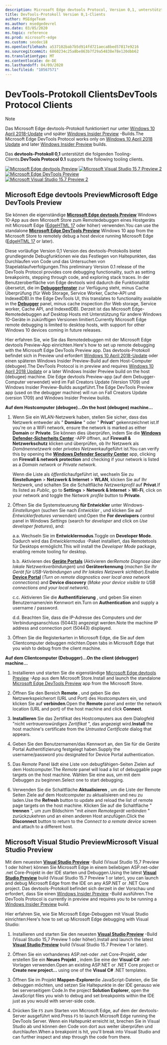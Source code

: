 ```yaml
---
description: Microsoft Edge devtools Protocol, Version 0,1, unterstützt die folgenden Tooling-Clients.
title: DevTools-Protokoll Version 0,1-Clients
author: MSEdgeTeam
ms.author: msedgedevrel
ms.date: 03/05/2020
ms.topic: reference
ms.prod: microsoft-edge
ms.custom: seodec18
ms.openlocfilehash: a537102bab7b5d914fd721aeca8bed57817e9216
ms.sourcegitcommit: 6860234c25a8be863b7f29a54838e78e120dbb62
ms.translationtype: MT
ms.contentlocale: de-DE
ms.lasthandoff: 04/09/2020
ms.locfileid: "10567571"
---
```

# <span data-ttu-id="cec08-103">DevTools-Protokoll Clients</span><span class="sxs-lookup"><span data-stu-id="cec08-103">DevTools Protocol Clients</span></span>

> [!NOTE]
> <span data-ttu-id="cec08-104">Das Microsoft Edge devtools-Protokoll funktioniert nur unter [Windows 10 April 2018-Update](https://blogs.windows.com/windowsexperience/2018/04/30/how-to-get-the-windows-10-april-2018-update/#5VXkQMU41CJzZPER.97) und später [Windows Insider Preview](https://insider.windows.com/en-us/getting-started/) -Builds.</span><span class="sxs-lookup"><span data-stu-id="cec08-104">The Microsoft Edge DevTools Protocol works only on [Windows 10 April 2018 Update](https://blogs.windows.com/windowsexperience/2018/04/30/how-to-get-the-windows-10-april-2018-update/#5VXkQMU41CJzZPER.97) and later [Windows Insider Preview](https://insider.windows.com/en-us/getting-started/) builds.</span></span>

<span data-ttu-id="cec08-105">Das **devtools-Protokoll 0,1** unterstützt die folgenden Tooling-Clients.</span><span class="sxs-lookup"><span data-stu-id="cec08-105">**DevTools Protocol 0.1** supports the following tooling clients.</span></span>

<span data-ttu-id="cec08-106">[ ![ Microsoft Edge devtools Preview](../media/microsoft-edge-devtools.png)](#microsoft-edge-devtools-preview) [ ![ Microsoft Visual Studio 15,7 Preview 2](../media/visual-studio-2017.png)](#microsoft-visual-studio-preview)</span><span class="sxs-lookup"><span data-stu-id="cec08-106">[![Microsoft Edge DevTools Preview](../media/microsoft-edge-devtools.png)](#microsoft-edge-devtools-preview) [![Microsoft Visual Studio 15.7 Preview 2](../media/visual-studio-2017.png)](#microsoft-visual-studio-preview)</span></span>

## <span data-ttu-id="cec08-107">Microsoft Edge devtools Preview</span><span class="sxs-lookup"><span data-stu-id="cec08-107">Microsoft Edge DevTools Preview</span></span>

<span data-ttu-id="cec08-108">Sie können die eigenständige [**Microsoft Edge devtools Preview**](https://www.microsoft.com/store/p/microsoft-edge-devtools-preview/9mzbfrmz0mnj?activetab=pivot%3aoverviewtab) Windows 10-App aus dem Microsoft Store zum Remotedebuggen eines Hostgeräts mit Microsoft Edge ([EdgeHTML 17](../../dev-guide.md) oder höher) verwenden.</span><span class="sxs-lookup"><span data-stu-id="cec08-108">You can use the standalone [**Microsoft Edge DevTools Preview**](https://www.microsoft.com/store/p/microsoft-edge-devtools-preview/9mzbfrmz0mnj?activetab=pivot%3aoverviewtab) Windows 10 app from the Microsoft Store to remotely debug a host device running Microsoft Edge ([EdgeHTML 17](../../dev-guide.md) or later).</span></span>

<span data-ttu-id="cec08-109">Diese vorläufige Version 0,1 Version des devtools-Protokolls bietet grundlegende Debugfunktionen wie das Festlegen von Haltepunkten, das Durchlaufen von Code und das Untersuchen von Stapelablaufverfolgungen.</span><span class="sxs-lookup"><span data-stu-id="cec08-109">This preliminary Version 0.1 release of the DevTools Protocol provides core debugging functionality, such as setting breakpoints, stepping through code, and exploring stack traces.</span></span> <span data-ttu-id="cec08-110">In der Benutzeroberfläche von Edge devtools wird dadurch die Funktionalität übersetzt, die im [**Debuggerfenster**](../../devtools-guide/debugger.md) zur Verfügung steht, minus Cache Überprüfung (für Web Storage, Service Worker, Cache-API und IndexedDB).</span><span class="sxs-lookup"><span data-stu-id="cec08-110">In the Edge DevTools UI, this translates to functionality available in the [**Debugger**](../../devtools-guide/debugger.md) panel, minus cache inspection (for Web storage, Service worker, Cache API, and IndexedDB).</span></span> <span data-ttu-id="cec08-111">Derzeit ist das Microsoft Edge-Remotedebuggen auf Desktop Hosts mit Unterstützung für andere Windows 10-Geräte in zukünftigen Versionen limitiert.</span><span class="sxs-lookup"><span data-stu-id="cec08-111">Currently Microsoft Edge remote debugging is limited to desktop hosts, with support for other Windows 10 devices coming in future releases.</span></span>

<span data-ttu-id="cec08-112">Hier erfahren Sie, wie Sie das Remotedebuggen mit der Microsoft Edge devtools Preview-App einrichten.</span><span class="sxs-lookup"><span data-stu-id="cec08-112">Here's how to set up remote debugging with the Microsoft Edge DevTools Preview app.</span></span> <span data-ttu-id="cec08-113">Das devtools-Protokoll befindet sich in Preview und erfordert [Windows 10 April 2018-Update](https://blogs.windows.com/windowsexperience/2018/04/30/how-to-get-the-windows-10-april-2018-update/#5VXkQMU41CJzZPER.97) oder einen späteren Windows Insider Preview-Build auf dem Host-Computer (debugee).</span><span class="sxs-lookup"><span data-stu-id="cec08-113">The DevTools Protocol is in preview and requires [Windows 10 April 2018 Update](https://blogs.windows.com/windowsexperience/2018/04/30/how-to-get-the-windows-10-april-2018-update/#5VXkQMU41CJzZPER.97) or a later Windows Insider Preview build on the host (debugee) machine.</span></span> <span data-ttu-id="cec08-114">Die Edge devtools Preview-app (auf dem Debugger-Computer verwendet) wird im Fall Creators Update (Version 1709) und Windows Insider Preview-Builds ausgeführt.</span><span class="sxs-lookup"><span data-stu-id="cec08-114">The Edge DevTools Preview app (used on the debugger machine) will run on Fall Creators Update (version 1709) and Windows Insider Preview builds.</span></span>

**<span data-ttu-id="cec08-115">Auf dem Hostcomputer (debugee)...</span><span class="sxs-lookup"><span data-stu-id="cec08-115">On the host (debugee) machine...</span></span>**

1. <span data-ttu-id="cec08-116">Wenn Sie ein WLAN-Netzwerk haben, stellen Sie sicher, dass das Netzwerk entweder als " **Domäne** " oder " **Privat**" gekennzeichnet ist.</span><span class="sxs-lookup"><span data-stu-id="cec08-116">If you're on a WiFi network, ensure the network is marked as either **Domain** or **Private**.</span></span> <span data-ttu-id="cec08-117">Sie können dies überprüfen, indem Sie die [**Windows Defender-Sicherheits Center**](/windows/security/threat-protection/windows-defender-security-center/windows-defender-security-center) -APP öffnen, auf **Firewall & Netzwerkschutz** klicken und überprüfen, ob Ihr Netzwerk als *Domänennetzwerk* oder *privates Netzwerk*aufgeführt ist.</span><span class="sxs-lookup"><span data-stu-id="cec08-117">You can verify this by opening the [**Windows Defender Security Center**](/windows/security/threat-protection/windows-defender-security-center/windows-defender-security-center) app, clicking on **Firewall & network protection** and checking if your network is listed as a *Domain network* or *Private network*.</span></span> 

    <span data-ttu-id="cec08-118">Wenn die Liste als *öffentlich*aufgeführt ist, wechseln Sie zu **Einstellungen**  >  **Netzwerk & Internet**  >  **WLAN**, klicken Sie auf Ihr Netzwerk, und schalten Sie die Schaltfläche *Netzwerkprofil* auf **Privat**.</span><span class="sxs-lookup"><span data-stu-id="cec08-118">If its listed as *Public*, go to **Settings** > **Network & Internet** > **Wi-Fi**, click on your network and toggle the *Network profile* button to **Private**.</span></span>

2. <span data-ttu-id="cec08-119">Öffnen Sie die Systemsteuerung **für Entwickler** unter Windows- *Einstellungen* (suchen Sie nach *Entwickler* , und klicken Sie auf *Entwicklerfeatures verwenden*) und:</span><span class="sxs-lookup"><span data-stu-id="cec08-119">Open the **For developers** control panel in Windows *Settings* (search for *developer* and click on *Use developer features*), and:</span></span> 

    <span data-ttu-id="cec08-120">a.</span><span class="sxs-lookup"><span data-stu-id="cec08-120">a.</span></span> <span data-ttu-id="cec08-121">Wechseln Sie im **Entwicklermodus**.</span><span class="sxs-lookup"><span data-stu-id="cec08-121">Toggle on **Developer Mode**.</span></span> <span data-ttu-id="cec08-122">Dadurch wird das *Entwicklermodus* -Paket installiert, das Remotetools für Desktops ermöglicht.</span><span class="sxs-lookup"><span data-stu-id="cec08-122">This will install the *Developer Mode* package, enabling remote tooling for desktop.</span></span>

    <span data-ttu-id="cec08-123">b.</span><span class="sxs-lookup"><span data-stu-id="cec08-123">b.</span></span> <span data-ttu-id="cec08-124">Aktivieren des [**Geräte Portals**](/windows/uwp/debug-test-perf/device-portal) (Aktivieren der*Remote Diagnose über lokale Netzwerkverbindungen*) und **Geräteerkennung** (*machen Sie Ihr Gerät für USB-Verbindungen und Ihr lokales Netzwerk sichtbar*).</span><span class="sxs-lookup"><span data-stu-id="cec08-124">Enable [**Device Portal**](/windows/uwp/debug-test-perf/device-portal) (*Turn on remote diagnostics over local area network connections*) and **Device discovery** (*Make your device visible to USB connections and your local network*).</span></span>

    <span data-ttu-id="cec08-125">c.</span><span class="sxs-lookup"><span data-stu-id="cec08-125">c.</span></span> <span data-ttu-id="cec08-126">Aktivieren Sie die **Authentifizierung** , und geben Sie einen Benutzernamen/ein Kennwort ein.</span><span class="sxs-lookup"><span data-stu-id="cec08-126">Turn on **Authentication** and supply a username / password.</span></span>

    <span data-ttu-id="cec08-127">d.</span><span class="sxs-lookup"><span data-stu-id="cec08-127">d.</span></span> <span data-ttu-id="cec08-128">Beachten Sie, dass die IP-Adresse des Computers und der Verbindungsanschluss (50443) angezeigt werden.</span><span class="sxs-lookup"><span data-stu-id="cec08-128">Note the machine IP address and connection port (50443) displayed.</span></span>

3. <span data-ttu-id="cec08-129">Öffnen Sie die Registerkarten in Microsoft Edge, die Sie auf dem Clientcomputer debuggen möchten.</span><span class="sxs-lookup"><span data-stu-id="cec08-129">Open tabs in Microsoft Edge that you wish to debug from the client machine.</span></span>

**<span data-ttu-id="cec08-130">Auf dem Clientcomputer (Debugger)...</span><span class="sxs-lookup"><span data-stu-id="cec08-130">On the client (debugger) machine...</span></span>**

1.  <span data-ttu-id="cec08-131">Installieren und starten Sie die eigenständige [Microsoft Edge devtools Preview](https://www.microsoft.com/store/p/microsoft-edge-devtools-preview/9mzbfrmz0mnj?activetab=pivot%3aoverviewtab) -App aus dem Microsoft Store.</span><span class="sxs-lookup"><span data-stu-id="cec08-131">Install and launch the standalone [Microsoft Edge DevTools Preview](https://www.microsoft.com/store/p/microsoft-edge-devtools-preview/9mzbfrmz0mnj?activetab=pivot%3aoverviewtab) app from the Microsoft Store.</span></span>

2. <span data-ttu-id="cec08-132">Öffnen Sie den Bereich **Remote** , und geben Sie den Netzwerkspeicherort (URL und Port) des Hostcomputers ein, und klicken Sie auf **verbinden**.</span><span class="sxs-lookup"><span data-stu-id="cec08-132">Open the **Remote** panel and enter the network location (URL and port) of the host machine and click **Connect**.</span></span>

3. <span data-ttu-id="cec08-133">**Installieren** Sie das Zertifikat des Hostcomputers aus dem Dialogfeld "nicht *vertrauenswürdiges Zertifikat* ", das angezeigt wird.</span><span class="sxs-lookup"><span data-stu-id="cec08-133">**Install** the host machine's certificate from the *Untrusted Certificate* dialog that appears.</span></span>

4. <span data-ttu-id="cec08-134">Geben Sie den Benutzernamen/das Kennwort an, den Sie für die Geräte Portal Authentifizierung festgelegt haben.</span><span class="sxs-lookup"><span data-stu-id="cec08-134">Supply the username/password you designated for Device Portal authentication.</span></span>

5. <span data-ttu-id="cec08-135">Das *Remote* Panel lädt eine Liste von debugfähigen-Seiten Zielen auf dem Hostcomputer.</span><span class="sxs-lookup"><span data-stu-id="cec08-135">The *Remote* panel will load a list of debuggable page targets on the host machine.</span></span> <span data-ttu-id="cec08-136">Wählen Sie eine aus, um mit dem Debuggen zu beginnen.</span><span class="sxs-lookup"><span data-stu-id="cec08-136">Select one to start debugging.</span></span>

6. <span data-ttu-id="cec08-137">Verwenden Sie die Schaltfläche **Aktualisieren** , um die Liste der Remote Seiten Ziele auf dem Hostcomputer zu aktualisieren und neu zu laden.</span><span class="sxs-lookup"><span data-stu-id="cec08-137">Use the **Refresh** button to update and reload the list of remote page targets on the host machine.</span></span> <span data-ttu-id="cec08-138">Klicken Sie auf die Schaltfläche " **trennen** ", um zum Bildschirm "mit *einem Remotegerät verbinden* " zurückzukehren und an einen anderen Host anzufügen.</span><span class="sxs-lookup"><span data-stu-id="cec08-138">Click the **Disconnect** button to return to the *Connect to a remote device* screen and attach to a different host.</span></span>

## <span data-ttu-id="cec08-139">Microsoft Visual Studio Preview</span><span class="sxs-lookup"><span data-stu-id="cec08-139">Microsoft Visual Studio Preview</span></span>

<span data-ttu-id="cec08-140">Mit dem neuesten [**Visual Studio Preview**](https://www.visualstudio.com/vs/preview/) -Build (Visual Studio 15,7 Preview 1 oder höher) können Sie Microsoft Edge in einem beliebigen ASP.net-oder .net Core-Projekt in der IDE starten und Debuggen.</span><span class="sxs-lookup"><span data-stu-id="cec08-140">Using the latest [**Visual Studio Preview**](https://www.visualstudio.com/vs/preview/) build (Visual Studio 15.7 Preview 1 or later), you can launch and debug Microsoft Edge from the IDE on any ASP.NET or .NET Core project.</span></span> <span data-ttu-id="cec08-141">Das devtools-Protokoll befindet sich derzeit in der Vorschau und erfordert, dass Sie einen [Windows Insider Preview](https://insider.windows.com/en-us/getting-started/) -Build ausführen.</span><span class="sxs-lookup"><span data-stu-id="cec08-141">The DevTools Protocol is currently in preview and requires you to be running a [Windows Insider Preview](https://insider.windows.com/en-us/getting-started/) build.</span></span>

<span data-ttu-id="cec08-142">Hier erfahren Sie, wie Sie Microsoft Edge-Debuggen mit Visual Studio einrichten:</span><span class="sxs-lookup"><span data-stu-id="cec08-142">Here's how to set up Microsoft Edge debugging with Visual Studio:</span></span>

1.  <span data-ttu-id="cec08-143">Installieren und starten Sie den neuesten [**Visual Studio Preview**](https://www.visualstudio.com/vs/preview/) -Build (Visual Studio 15,7 Preview 1 oder höher).</span><span class="sxs-lookup"><span data-stu-id="cec08-143">Install and launch the latest [**Visual Studio Preview**](https://www.visualstudio.com/vs/preview/) build (Visual Studio 15.7 Preview 1 or later).</span></span>

2. <span data-ttu-id="cec08-144">Öffnen Sie ein vorhandenes ASP.net-oder .net Core-Projekt, oder erstellen Sie ein **Neues Projekt** , indem Sie eine der **Visual C#** .net-Vorlagen verwenden.</span><span class="sxs-lookup"><span data-stu-id="cec08-144">Open an existing ASP.NET or .NET Core project or **Create new project...** using one of the **Visual C#** .NET templates.</span></span>

3. <span data-ttu-id="cec08-145">Öffnen Sie im Projekt **Mappen-Explorer**die JavaScript-Dateien, die Sie debuggen möchten, und setzen Sie Haltepunkte in der IDE genauso wie bei serverseitigem Code.</span><span class="sxs-lookup"><span data-stu-id="cec08-145">In the project **Solution Explorer**, open the JavaScript files you wish to debug and set breakpoints within the IDE just as you would with server-side code.</span></span>

4. <span data-ttu-id="cec08-146">Drücken Sie `F5` zum Starten von Microsoft Edge, auf dem der devtools-Server ausgeführt wird.</span><span class="sxs-lookup"><span data-stu-id="cec08-146">Press `F5` to launch Microsoft Edge running the DevTools Server.</span></span> <span data-ttu-id="cec08-147">Wenn ein Haltepunkt erreicht ist, brechen Sie in Visual Studio ab und können den Code von dort aus weiter überprüfen und durchlaufen.</span><span class="sxs-lookup"><span data-stu-id="cec08-147">When a breakpoint is hit, you'll break into Visual Studio and can further inspect and step through the code from there.</span></span>
